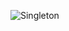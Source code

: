 ![Singleton](https://user-images.githubusercontent.com/69672253/174574699-f774b356-4d4a-4ff3-8be6-96e5cd22450e.png)
